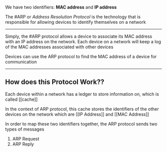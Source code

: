 
We have two identifiers: **MAC address** and **IP address**

The #ARP or _Address Resolution Protocol_ is the technology that is responsible for allowing devices to identify themselves on a network

---
Simply, the #ARP protocol allows a device to associate its MAC address with an IP address on the network. 
Each device on a network will keep a log of the MAC addresses associated with other devices

Devices can use the ARP protocol to find the MAC address of a device for communication

---

## How does this Protocol Work??

Each device within a network has a ledger to store information on, which is called [[cache]] 

In the context of ARP protocol, this cache stores the identifiers of the other devices on the network which are [[IP Address]] and [[MAC Address]]

In order to map these two identifiers together, the ARP protocol sends two types of messages
1. ARP Request
2. ARP Reply